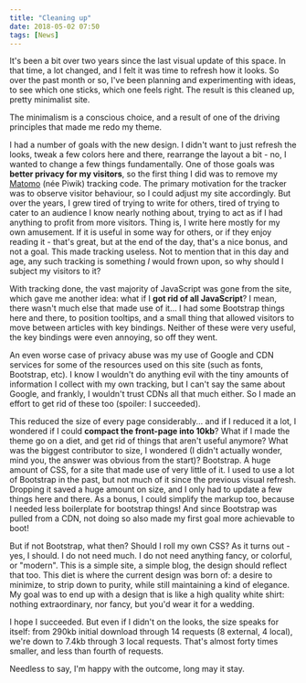 ```yaml
---
title: "Cleaning up"
date: 2018-05-02 07:50
tags: [News]
---
```


It's been a bit over two years since the last visual update of this space. In
that time, a lot changed, and I felt it was time to refresh how it looks. So
over the past month or so, I've been planning and experimenting with ideas, to
see which one sticks, which one feels right. The result is this cleaned up,
pretty minimalist site.

The minimalism is a conscious choice, and a result of one of the driving
principles that made me redo my theme.

<!-- more -->

I had a number of goals with the new design. I didn't want to just refresh the
looks, tweak a few colors here and there, rearrange the layout a bit - no, I
wanted to change a few things fundamentally. One of those goals was **better
privacy for my visitors**, so the first thing I did was to remove my
[Matomo](https://matomo.org/) (née Piwik) tracking code. The primary motivation
for the tracker was to observe visitor behaviour, so I could adjust my site
accordingly. But over the years, I grew tired of trying to write for others,
tired of trying to cater to an audience I know nearly nothing about, trying to
act as if I had anything to profit from more visitors. Thing is, I write here
mostly for my own amusement. If it is useful in some way for others, or if they
enjoy reading it - that's great, but at the end of the day, that's a nice bonus,
and not a goal. This made tracking useless. Not to mention that in this day and
age, any such tracking is something *I* would frown upon, so why should I
subject my visitors to it?

With tracking done, the vast majority of JavaScript was gone from the site,
which gave me another idea: what if I **got rid of all JavaScript**? I mean,
there wasn't much else that made use of it... I had some Bootstrap things here
and there, to position tooltips, and a small thing that allowed visitors to move
between articles with key bindings. Neither of these were very useful, the key
bindings were even annoying, so off they went.

An even worse case of privacy abuse was my use of Google and CDN services for
some of the resources used on this site (such as fonts, Bootstrap, etc). I know
I wouldn't do anything evil with the tiny amounts of information I collect with
my own tracking, but I can't say the same about Google, and frankly, I wouldn't
trust CDNs all that much either. So I made an effort to get rid of these too
(spoiler: I succeeded).

This reduced the size of every page considerably... and if I reduced it a lot, I
wondered if I could **compact the front-page into 10kb**? What if I made the
theme go on a diet, and get rid of things that aren't useful anymore? What was
the biggest contributor to size, I wondered (I didn't actually wonder, mind you,
the answer was obvious from the start)? Bootstrap. A huge amount of CSS, for a
site that made use of very little of it. I used to use a lot of Bootstrap in the
past, but not much of it since the previous visual refresh. Dropping it saved a
huge amount on size, and I only had to update a few things here and there. As a
bonus, I could simplify the markup too, because I needed less boilerplate for
bootstrap things! And since Bootstrap was pulled from a CDN, not doing so also
made my first goal more achievable to boot!

But if not Bootstrap, what then? Should I roll my own CSS? As it turns out -
yes, I should. I do not need much. I do not need anything fancy, or colorful, or
"modern". This is a simple site, a simple blog, the design should reflect that
too. This diet is where the current design was born of: a desire to minimize, to
strip down to purity, while still maintaining a kind of elegance. My goal was to
end up with a design that is like a high quality white shirt: nothing
extraordinary, nor fancy, but you'd wear it for a wedding.

I hope I succeeded. But even if I didn't on the looks, the size speaks for
itself: from 290kb initial download through 14 requests (8 external, 4 local),
we're down to 7.4kb through 3 local requests. That's almost forty times smaller,
and less than fourth of requests.

Needless to say, I'm happy with the outcome, long may it stay.
